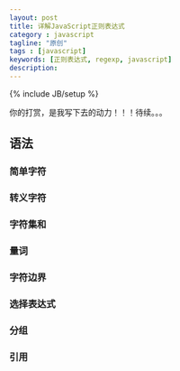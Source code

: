 ```yaml
---
layout: post
title: 详解JavaScript正则表达式
category : javascript
tagline: "原创"
tags : [javascript]
keywords: [正则表达式, regexp, javascript]
description: 
---
```

{% include JB/setup %}

你的打赏，是我写下去的动力！！！待续。。。

## 语法

### 简单字符

### 转义字符

### 字符集和

### 量词

### 字符边界

### 选择表达式

### 分组

### 引用
